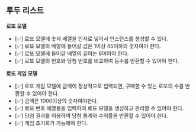 ## 투두 리스트

<!--
로또 구입 금액을 입력하면, 금액에 해당하는 로또를 발급해야 한다.
로또 1장의 가격은 1,000원이다.
소비자는 자동 구매를 할 수 있어야 한다.
번호 보기 토글 버튼을 클릭해 로또 번호를 볼 수 있어야 한다.
-->

**로또 모델**

- [✅] 로또 모델에 숫자 배열을 인자로 넣어서 인스턴스를 생성할 수 있다.
- [✅] 로또 모델의 배열에 들어갈 값은 1이상 45이하의 숫자여야 한다.
- [✅] 로또 모델에 들어갈 배열의 길이는 6이어야 한다.
- [✅] 로또 모델의 번호와 당첨 번호를 비교하여 등수를 반환할 수 있어야 한다.

**로또 게임 모델**

- [✅] 로또 게임 모델에 금액이 정상적으로 입력되면, 구매할 수 있는 로또의 수를 반환할 수 있어야 한다.
- [✅] 금액은 1000이상의 숫자여야한다.
- [✅] 로또 번호 배열들을 입력하여 로또 모델을 생성하고 관리할 수 있어야 한다.
- [✅] 당첨 결과를 이용하여 당첨 통계와 수익률을 반환할 수 있어야 한다.
- [✅] 게임 초기화가 가능해야 한다.
